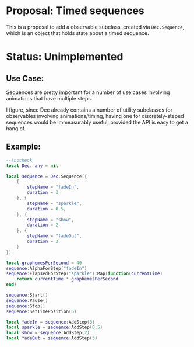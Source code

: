 # Proposal: Timed sequences

This is a proposal to add a observable subclass, created via `Dec.Sequence`,
which is an object that holds state about a timed sequence.

# Status: Unimplemented

## Use Case:

Sequences are pretty important for a number of use cases involving animations
that have multiple steps.

I figure, since Dec already contains a number of utility subclasses for
observables involving animations/timing, having one for discretely-steped
sequences would be immeasurably useful, provided the API is easy to get a hang
of.

## Example:

```lua
--!nocheck
local Dec: any = nil

local sequence = Dec.Sequence({
    {
        stepName = "fadeIn",
        duration = 3
    }, {
        stepName = "sparkle",
        duration = 0.5,
    }, {
        stepName = "show",
        duration = 2
    }, {
        stepName = "fadeOut",
        duration = 3
    }
})

local graphemesPerSecond = 40
sequence:AlphaForStep("fadeIn")
sequence:ElapsedForStep("sparkle"):Map(function(currentTime)
    return currentTime * graphemesPerSecond
end)

sequence:Start()
sequence:Pause()
sequence:Stop()
sequence:SetTimePosition(6)

local fadeIn = sequence:AddStep(3)
local sparkle = sequence:AddStep(0.5)
local show = sequence:AddStep(2)
local fadeOut = sequence:AddStep(3)
```